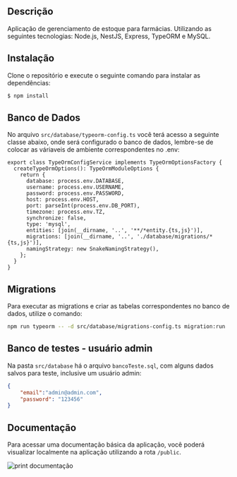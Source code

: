 ## Descrição

Aplicação de gerenciamento de estoque para farmácias. Utilizando as seguintes tecnologias: Node.js, NestJS, Express, TypeORM e MySQL.

## Instalação
Clone o repositório e execute o seguinte comando para instalar as dependências:
```bash
$ npm install

```

## Banco de Dados

No arquivo `src/database/typeorm-config.ts` você terá acesso a seguinte classe abaixo, onde será configurado o banco de dados, lembre-se de colocar as váriaveis de ambiente correspondentes no .env:

```tsx
export class TypeOrmConfigService implements TypeOrmOptionsFactory {
  createTypeOrmOptions(): TypeOrmModuleOptions {
    return {
      database: process.env.DATABASE,
      username: process.env.USERNAME,
      password: process.env.PASSWORD,
      host: process.env.HOST,
      port: parseInt(process.env.DB_PORT),
      timezone: process.env.TZ,
      synchronize: false,
      type: 'mysql',
      entities: [join(__dirname, '..', '**/*entity.{ts,js}')],
      migrations: [join(__dirname, '..', './database/migrations/*{ts,js}')],
      namingStrategy: new SnakeNamingStrategy(),
    };
  }
}

```

## Migrations

Para executar as migrations e criar as tabelas correspondentes no banco de dados, utilize o comando:

```bash
npm run typeorm -- -d src/database/migrations-config.ts migration:run

```

## Banco de testes - usuário admin
Na pasta `src/database` há o arquivo `bancoTeste.sql`, com alguns dados salvos para teste, inclusive um usuário admin:

```json
{
	"email":"admin@admin.com",
	"password": "123456"
}
```

## Documentação

Para acessar uma documentação básica da aplicação, você poderá visualizar localmente na aplicação utilizando a rota `/public`.

![print documentação](https://wesleygado.dev/wp-content/uploads/2024/02/doc.png)
